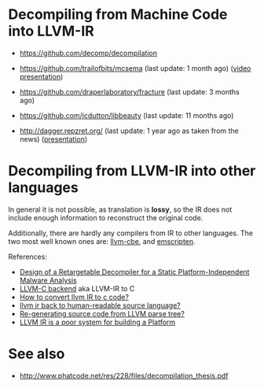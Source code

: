 # Decompiling from Machine Code into LLVM-IR

* https://github.com/decomp/decompilation

* https://github.com/trailofbits/mcsema (last update: 1 month ago) ([video presentation](https://www.youtube.com/watch?v=nW9bE5tUVYg))

* https://github.com/draperlaboratory/fracture (last update: 3 months ago)

* https://github.com/jcdutton/libbeauty (last update: 11 months ago)

* http://dagger.repzret.org/ (last update: 1 year ago as taken from the news) ([presentation](http://llvm.org/devmtg/2013-04/bougacha-slides.pdf))

# Decompiling from LLVM-IR into other languages

In general it is not possible, as translation is **lossy**, so the IR does not include enough information to reconstruct the original code.

Additionally, there are hardly any compilers from IR to other languages. The two most well known ones are: [llvm-cbe](https://github.com/draperlaboratory/llvm-cbe), and [emscripten](https://github.com/kripken/emscripten).

References:

* [Design of a Retargetable Decompiler for a Static Platform-Independent Malware Analysis](http://www.sersc.org/journals/IJSIA/vol5_no4_2011/8.pdf)
* [LLVM-C backend](https://github.com/draperlaboratory/llvm-cbe) aka LLVM-IR to C
* [How to convert llvm IR to c code?](http://stackoverflow.com/questions/8563670/)
* [llvm ir back to human-readable source language?](http://stackoverflow.com/questions/5180914/)
* [Re-generating source code from LLVM parse tree?](http://stackoverflow.com/questions/23296823/)
* [LLVM IR is a poor system for building a Platform](http://lists.cs.uiuc.edu/pipermail/llvmdev/2011-October/043719.html)

# See also

* http://www.phatcode.net/res/228/files/decompilation_thesis.pdf

